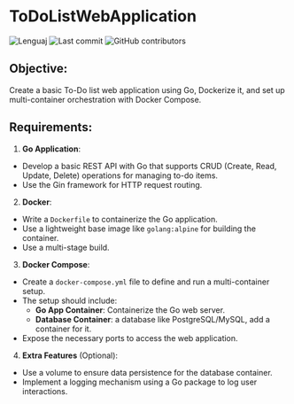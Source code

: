 # ToDoListWebApplication
![Lenguaj](https://img.shields.io/badge/language-Go-cyan)
![Last commit](https://img.shields.io/github/last-commit/franlo42/ToDoListWebApplication)
![GitHub contributors](https://img.shields.io/github/contributors/franlo42/ToDoListWebApplication)



## Objective: 
Create a basic To-Do list web application using Go, Dockerize it, and set up multi-container orchestration with Docker Compose.
## Requirements:
1. **Go Application**:
  - Develop a basic REST API with Go that supports CRUD (Create, Read, Update, Delete) operations for managing to-do items.
  - Use the Gin framework for HTTP request routing.
2. **Docker**:
  - Write a `Dockerfile` to containerize the Go application.
  - Use a lightweight base image like `golang:alpine` for building the container.
  - Use a multi-stage build.
3. **Docker Compose**:
  - Create a `docker-compose.yml` file to define and run a multi-container setup.
  - The setup should include:
    - **Go App Container**: Containerize the Go web server.
    - **Database Container**: a database like PostgreSQL/MySQL, add a container for it.
  - Expose the necessary ports to access the web application.
4. **Extra Features** (Optional):
  - Use a volume to ensure data persistence for the database container.
  - Implement a logging mechanism using a Go package to log user interactions.
